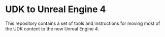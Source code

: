 UDK to Unreal Engine 4
======================

This repository contains a set of tools and instructions for moving most of the UDK content to the new Unreal Engine 4.
